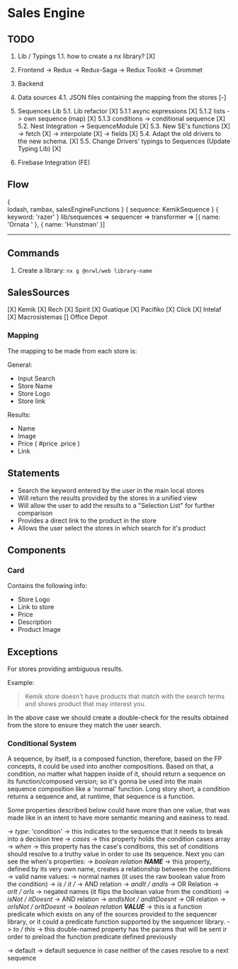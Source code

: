 # Sales Engine

## TODO

1. Lib / Typings
    1.1. how to create a nx library? [X]

2. Frontend
    -> Redux
    -> Redux-Saga
    -> Redux Toolkit
    -> Grommet

3. Backend

4. Data sources
  4.1. JSON files containing the mapping from the stores [-]
  
5. Sequences Lib
    5.1. Lib refactor [X]
        5.1.1 async expressions [X]
        5.1.2 lists -> own sequence (map) [X]
        5.1.3 conditions -> conditional sequence [X]
    5.2. Nest Integration -> SequenceModule [X]
    5.3. New SE's functions [X]
        -> fetch [X]
        -> interpolate [X]
        -> fields  [X]
    5.4. Adapt the old drivers to the new schema. [X]
    5.5. Change Drivers' typings to Sequences (Update Typing Lib) [X]

6. Firebase Integration (FE)

## Flow

{  
    lodash,
    rambax,
    salesEngineFunctions
}                                { sequence: KemikSequence }          { keyword: 'razer' }
       lib/sequences       =>            sequencer              =>       transformer         =>     [{ name: 'Ornata ' }, { name: 'Hunstman' }]
____
## Commands

1. Create a library: `nx g @nrwl/web library-name`

## SalesSources

[X] Kemik 
[X] Rech
[X] Spirit
[X] Guatique
[X] Pacifiko
[X] Click
[X] Intelaf
[X] Macrosistemas
[] Office Depot

### Mapping

The mapping to be made from each store is: 

General: 
- Input Search
- Store Name
- Store Logo
- Store link

Results:

- Name 
- Image
- Price ( #price .price )
- Link

## Statements

- Search the keyword entered by the user in the main local stores
- Will return the results provided by the stores in a unified view
- Will allow the user to add the results to a "Selection List" for further comparison
- Provides a direct link to the product in the store
- Allows the user select the stores in which search for it's product

## Components

### Card

Contains the following info: 

- Store Logo
- Link to store
- Price
- Description
- Product Image
  
  
## Exceptions
 
For stores providing ambiguous results.

Example:

> Kemik store doesn't have products that match with the search terms and shows product that may interest you.

In the above case we should create a double-check for the results obtained from the store to ensure they match the user search.


### Conditional System

A sequence, by itself, is a composed function, therefore, based on the FP concepts, it could be used into another compositions.
Based on that, a condition, no matter what happen inside of it, should return a sequence on its function/composed version; so it's gonna be used into
the main sequence composition like a 'normal' function. Long story short, a condition returns a sequence and, at runtime, that sequence is a function.

Some properties described below could have more than one value, that was made like in an intent to have more semantic meaning and easiness to read.

-> *type*: 'condition'
    -> this indicates to the sequence that it needs to break into a decision tree
-> *cases*
    -> this property holds the condition cases array
    -> *when*
        -> this property has the case's conditions, this set of conditions should resolve to a truthy value in order to use its sequence.
            Next you can see the when's properties:
            -> *boolean relation **NAME***
                -> this property, defined by its very own name, creates a relationship between the conditions
                -> valid name values:
                    -> normal names (it uses the raw boolean value from the condition)
                        -> *is / it /*
                        -> AND relation
                            -> *andIt / andIs*
                        -> OR Relation
                            -> *orIt / orIs*
                    -> negated names (it flips the boolean value from the condition)
                        -> *isNot / itDoesnt*
                        -> AND relation
                            -> *andIsNot / andItDoesnt*
                        -> OR relation
                            -> *orIsNot / orItDoesnt*
            -> *boolean relation **VALUE***
                -> this is a function predicate which exists on any of the sources provided to the sequencer library, or it could a predicate function supported by the sequencer library.
            -> *to / this*
                -> this double-named property has the params that will be sent ir order to preload the function predicate defined previously
                        
                
-> default
    -> default sequence in case neither of the cases resolve to a next sequence


    











